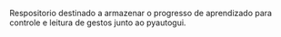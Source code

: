 Respositorio destinado a armazenar o progresso de aprendizado para controle e leitura de gestos junto ao pyautogui.
